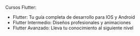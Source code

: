 Cursos Flutter: 
- Flutter: Tu guía completa de desarrollo para IOS y Android
- Flutter Intermedio: Diseños profesionales y animaciones
- Flutter Avanzado: Lleva tu conocimiento al siguiente nivel